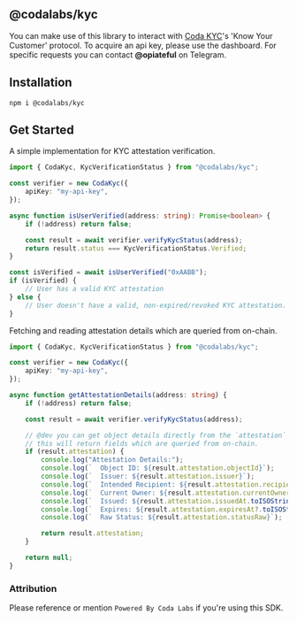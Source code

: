 ## @codalabs/kyc

You can make use of this library to interact with [Coda KYC](coda.ac)'s 'Know Your Customer' protocol. To acquire an api key, please use the dashboard. For specific requests you can contact **@opiateful** on Telegram.

## Installation

```
npm i @codalabs/kyc
```

## Get Started

A simple implementation for KYC attestation verification.

```typescript
import { CodaKyc, KycVerificationStatus } from "@codalabs/kyc";

const verifier = new CodaKyc({
    apiKey: "my-api-key",
});

async function isUserVerified(address: string): Promise<boolean> {
    if (!address) return false;

    const result = await verifier.verifyKycStatus(address);
    return result.status === KycVerificationStatus.Verified;
}

const isVerified = await isUserVerified("0xAABB");
if (isVerified) {
    // User has a valid KYC attestation
} else {
    // User doesn't have a valid, non-expired/revoked KYC attestation.
}
```

Fetching and reading attestation details which are queried from on-chain.

```typescript
import { CodaKyc, KycVerificationStatus } from "@codalabs/kyc";

const verifier = new CodaKyc({
    apiKey: "my-api-key",
});

async function getAttestationDetails(address: string) {
    if (!address) return false;

    const result = await verifier.verifyKycStatus(address);

    // @dev you can get object details directly from the `attestation` object
    // this will return fields which are queried from on-chain.
    if (result.attestation) {
        console.log("Attestation Details:");
        console.log(`  Object ID: ${result.attestation.objectId}`);
        console.log(`  Issuer: ${result.attestation.issuer}`);
        console.log(`  Intended Recipient: ${result.attestation.recipient}`);
        console.log(`  Current Owner: ${result.attestation.currentOwner}`);
        console.log(`  Issued: ${result.attestation.issuedAt.toISOString()}`);
        console.log(`  Expires: ${result.attestation.expiresAt?.toISOString() ?? "Never"}`);
        console.log(`  Raw Status: ${result.attestation.statusRaw}`);

        return result.attestation;
    }

    return null;
}
```

### Attribution

Please reference or mention `Powered By Coda Labs` if you're using this SDK.
